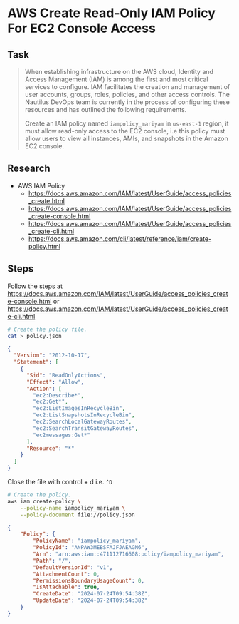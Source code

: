# AWS Create Read-Only IAM Policy For EC2 Console Access

## Task

> When establishing infrastructure on the AWS cloud, Identity and Access Management (IAM) is among the first and most critical services to configure. IAM facilitates the creation and management of user accounts, groups, roles, policies, and other access controls. The Nautilus DevOps team is currently in the process of configuring these resources and has outlined the following requirements.
>
> Create an IAM policy named `iampolicy_mariyam` in `us-east-1` region, it must allow read-only access to the EC2 console, i.e this policy must allow users to view all instances, AMIs, and snapshots in the Amazon EC2 console.

## Research

* AWS IAM Policy
  * https://docs.aws.amazon.com/IAM/latest/UserGuide/access_policies_create.html
  * https://docs.aws.amazon.com/IAM/latest/UserGuide/access_policies_create-console.html
  * https://docs.aws.amazon.com/IAM/latest/UserGuide/access_policies_create-cli.html
  * https://docs.aws.amazon.com/cli/latest/reference/iam/create-policy.html

## Steps

Follow the steps at https://docs.aws.amazon.com/IAM/latest/UserGuide/access_policies_create-console.html or https://docs.aws.amazon.com/IAM/latest/UserGuide/access_policies_create-cli.html

```bash
# Create the policy file.
cat > policy.json
```

```json
{
  "Version": "2012-10-17",
  "Statement": [
    {
      "Sid": "ReadOnlyActions",
      "Effect": "Allow",
      "Action": [
        "ec2:Describe*",
        "ec2:Get*",
        "ec2:ListImagesInRecycleBin",
        "ec2:ListSnapshotsInRecycleBin",
        "ec2:SearchLocalGatewayRoutes",
        "ec2:SearchTransitGatewayRoutes",
        "ec2messages:Get*"
      ],
      "Resource": "*"
    }
  ]
}
```

Close the file with control + d i.e. `^D`

```bash
# Create the policy.
aws iam create-policy \
    --policy-name iampolicy_mariyam \
    --policy-document file://policy.json
```

```json
{
    "Policy": {
        "PolicyName": "iampolicy_mariyam",
        "PolicyId": "ANPAW3MEBSFAJFJAEAGN6",
        "Arn": "arn:aws:iam::471112716608:policy/iampolicy_mariyam",
        "Path": "/",
        "DefaultVersionId": "v1",
        "AttachmentCount": 0,
        "PermissionsBoundaryUsageCount": 0,
        "IsAttachable": true,
        "CreateDate": "2024-07-24T09:54:38Z",
        "UpdateDate": "2024-07-24T09:54:38Z"
    }
}
```
